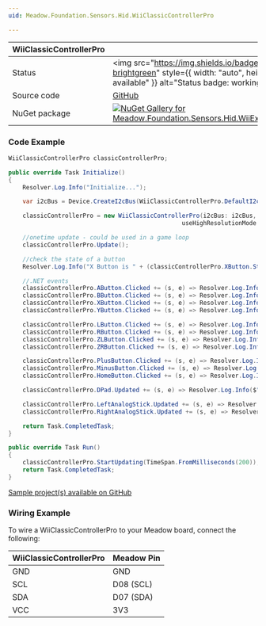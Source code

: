 ```yaml
---
uid: Meadow.Foundation.Sensors.Hid.WiiClassicControllerPro

---
```


| WiiClassicControllerPro | |
|--------|--------|
| Status | <img src="https://img.shields.io/badge/Working-brightgreen" style={{ width: "auto", height: "-webkit-fill-available" }} alt="Status badge: working" /> |
| Source code | [GitHub](https://github.com/WildernessLabs/Meadow.Foundation/tree/main/Source/Meadow.Foundation.Peripherals/Sensors.Hid.WiiExtensionControllers) |
| NuGet package | <a href="https://www.nuget.org/packages/Meadow.Foundation.Sensors.Hid.WiiExtensionControllers/" target="_blank"><img src="https://img.shields.io/nuget/v/Meadow.Foundation.Sensors.Hid.WiiExtensionControllers.svg?label=Meadow.Foundation.Sensors.Hid.WiiExtensionControllers" alt="NuGet Gallery for Meadow.Foundation.Sensors.Hid.WiiExtensionControllers" /></a> |

### Code Example

```csharp
WiiClassicControllerPro classicControllerPro;

public override Task Initialize()
{
    Resolver.Log.Info("Initialize...");

    var i2cBus = Device.CreateI2cBus(WiiClassicControllerPro.DefaultI2cSpeed);

    classicControllerPro = new WiiClassicControllerPro(i2cBus: i2cBus,
                                                 useHighResolutionMode: true);

    //onetime update - could be used in a game loop
    classicControllerPro.Update();

    //check the state of a button
    Resolver.Log.Info("X Button is " + (classicControllerPro.XButton.State == true ? "pressed" : "not pressed"));

    //.NET events
    classicControllerPro.AButton.Clicked += (s, e) => Resolver.Log.Info("A button clicked");
    classicControllerPro.BButton.Clicked += (s, e) => Resolver.Log.Info("B button clicked");
    classicControllerPro.XButton.Clicked += (s, e) => Resolver.Log.Info("X button clicked");
    classicControllerPro.YButton.Clicked += (s, e) => Resolver.Log.Info("Y button clicked");

    classicControllerPro.LButton.Clicked += (s, e) => Resolver.Log.Info("L button clicked");
    classicControllerPro.RButton.Clicked += (s, e) => Resolver.Log.Info("R button clicked");
    classicControllerPro.ZLButton.Clicked += (s, e) => Resolver.Log.Info("ZL button clicked");
    classicControllerPro.ZRButton.Clicked += (s, e) => Resolver.Log.Info("ZR button clicked");

    classicControllerPro.PlusButton.Clicked += (s, e) => Resolver.Log.Info("+ button clicked");
    classicControllerPro.MinusButton.Clicked += (s, e) => Resolver.Log.Info("- button clicked");
    classicControllerPro.HomeButton.Clicked += (s, e) => Resolver.Log.Info("Home button clicked");

    classicControllerPro.DPad.Updated += (s, e) => Resolver.Log.Info($"DPad {e.New}");

    classicControllerPro.LeftAnalogStick.Updated += (s, e) => Resolver.Log.Info($"Left Analog Stick {e.New.Horizontal}, {e.New.Vertical}");
    classicControllerPro.RightAnalogStick.Updated += (s, e) => Resolver.Log.Info($"Right Analog Stick {e.New.Horizontal}, {e.New.Vertical}");

    return Task.CompletedTask;
}

public override Task Run()
{
    classicControllerPro.StartUpdating(TimeSpan.FromMilliseconds(200));
    return Task.CompletedTask;
}

```

[Sample project(s) available on GitHub](https://github.com/WildernessLabs/Meadow.Foundation/tree/main/Source/Meadow.Foundation.Peripherals/Sensors.Hid.WiiExtensionControllers/Samples/WiiClassicControllerPro_Sample)

### Wiring Example

To wire a WiiClassicControllerPro to your Meadow board, connect the following:

| WiiClassicControllerPro  | Meadow Pin  |
|---------|-------------|
| GND     | GND         |
| SCL     | D08 (SCL)   |
| SDA     | D07 (SDA)   |
| VCC     | 3V3         |
